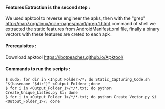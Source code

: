#### Features Extraction is the second step :
We used apktool to reverse engineer the apks, then with the "grep" http://man7.org/linux/man-pages/man1/grep.1.html 
command of shell we extracted the static features from AndroidManifest.xml file, finally a binary vectors with these features are creted 
to each apk.

#### Prerequisites :
Download apktool https://ibotpeaches.github.io/Apktool/

#### Commands to run the scripts :
```
$ sudo; for dir in <Input Folder>/*; do Static_Capturing_Code.sh "$(basename "$dir")" <Output Folder> ;done
$ for i in <Output_Folder_1>/*/*.txt; do python Create_Unique_Listes.py $i; done
$ for i in <Output_Folder_1>/*/*.txt; do python Create_Vector.py $i <Output_Folder_1>/; done 
```
